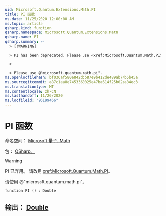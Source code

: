 ```yaml
---
uid: Microsoft.Quantum.Extensions.Math.PI
title: PI 函数
ms.date: 11/25/2020 12:00:00 AM
ms.topic: article
qsharp.kind: function
qsharp.namespace: Microsoft.Quantum.Extensions.Math
qsharp.name: PI
qsharp.summary: >-
  > [!WARNING]

  > PI has been deprecated. Please use <xref:Microsoft.Quantum.Math.PI> instead.

  >

  > Please use @"microsoft.quantum.math.pi".
ms.openlocfilehash: bf036af580e842dcb87e9b412de489ab74b5b45a
ms.sourcegitcommit: a87c1aa8e7453360025e47ba614f25b02ea84ec3
ms.translationtype: MT
ms.contentlocale: zh-CN
ms.lasthandoff: 11/26/2020
ms.locfileid: "96199466"
---
```

# <a name="pi-function"></a>PI 函数

命名空间： [Microsoft 量子. Math](xref:Microsoft.Quantum.Extensions.Math)

包： [QSharp。](https://nuget.org/packages/Microsoft.Quantum.QSharp.Core)


> [!WARNING]
> PI 已弃用。 请改用 <xref:Microsoft.Quantum.Math.PI>。
>
> 请使用 @"microsoft.quantum.math.pi"。



```qsharp
function PI () : Double
```


## <a name="output--double"></a>输出： [Double](xref:microsoft.quantum.lang-ref.double)

